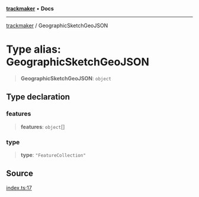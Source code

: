 [**trackmaker**](../index.md) • **Docs**

***

[trackmaker](../globals.md) / GeographicSketchGeoJSON

# Type alias: GeographicSketchGeoJSON

> **GeographicSketchGeoJSON**: `object`

## Type declaration

### features

> **features**: `object`[]

### type

> **type**: `"FeatureCollection"`

## Source

[index.ts:17](https://github.com/Anson2251/trackmaker/blob/0370d3a06207a9d77c9f82b6a817216c8649e9c8/src/utils/cartosketch/index.ts#L17)
